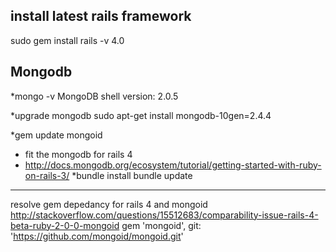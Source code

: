 install latest rails framework
-----------------------------------
sudo gem install rails -v 4.0

Mongodb
-----------------------------------

*mongo -v
MongoDB shell version: 2.0.5

*upgrade mongodb 
sudo apt-get install mongodb-10gen=2.4.4

*gem update mongoid


* fit the mongodb for rails 4
* http://docs.mongodb.org/ecosystem/tutorial/getting-started-with-ruby-on-rails-3/
*bundle install
 bundle update 
-------------
resolve gem depedancy for rails 4 and mongoid 
http://stackoverflow.com/questions/15512683/comparability-issue-rails-4-beta-ruby-2-0-0-mongoid
gem 'mongoid', git: 'https://github.com/mongoid/mongoid.git'
